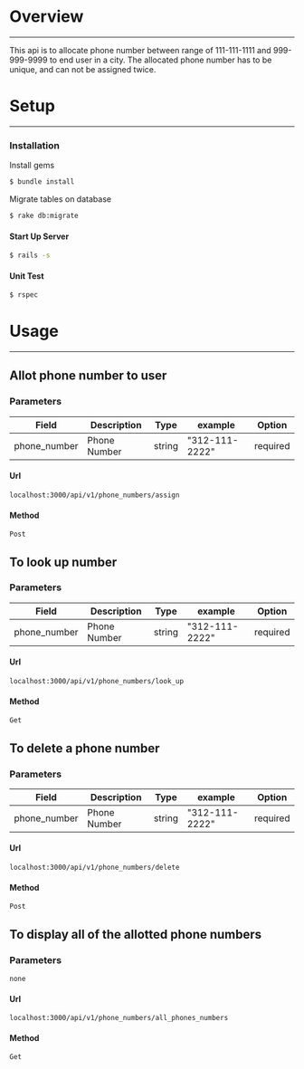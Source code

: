 # Overview
_____________________________________________________________
This api is to allocate phone number between range of  111-111-1111 and 999-999-9999 to end user in a city. The allocated phone number has to be unique, and can not be assigned twice. 
# Setup
______________________________________________________________

### Installation
Install gems
```sh
$ bundle install
```
Migrate tables on database
```sh
$ rake db:migrate
```
#### Start Up Server
```sh
$ rails -s 
```
#### Unit Test
```sh
$ rspec
```

# Usage
______________________________________________________________

## Allot phone number to user
### Parameters
| Field     | Description |  Type | example | Option |
| ----------- | ----------- |----------- |----------- |----------- |
| phone_number  |  Phone Number    | string | "312-111-2222" | required

#### Url
``
localhost:3000/api/v1/phone_numbers/assign
``
#### Method
``
Post
``
## To look up number
### Parameters
| Field     | Description |  Type | example | Option |
| ----------- | ----------- |----------- |----------- |----------- |
| phone_number  |  Phone Number    | string | "312-111-2222" | required

#### Url
``
localhost:3000/api/v1/phone_numbers/look_up
``
#### Method
``
Get
``

## To delete a phone number
### Parameters
| Field     | Description |  Type | example | Option |
| ----------- | ----------- |----------- |----------- |----------- |
| phone_number  |  Phone Number    | string | "312-111-2222" | required

#### Url
``
localhost:3000/api/v1/phone_numbers/delete
``
#### Method
``
Post
``

## To display all of the allotted phone numbers
### Parameters
``
none 
``
#### Url
``
localhost:3000/api/v1/phone_numbers/all_phones_numbers
``
#### Method
``
Get
``